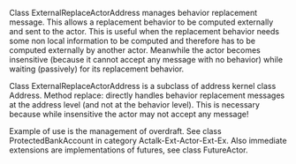 Class ExternalReplaceActorAddress manages behavior replacement message.
This allows a replacement behavior to be computed externally and sent to the actor.
This is useful when the replacement behavior needs some non local information to be computed and therefore has to be computed externally by another actor.
Meanwhile the actor becomes insensitive (because it cannot accept any message with no behavior) while waiting (passively) for its replacement behavior.

Class ExternalReplaceActorAddress is a subclass of address kernel class Address.
Method replace: directly handles behavior replacement messages at the address level (and not at the behavior level). This is necessary because while insensitive the actor may not accept any message!

Example of use is the management of overdraft. See class ProtectedBankAccount in category Actalk-Ext-Actor-Ext-Ex.
Also immediate extensions are implementations of futures, see class FutureActor.